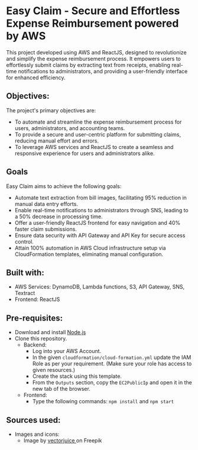 # Easy Claim - Secure and Effortless Expense Reimbursement powered by AWS

This project developed using AWS and ReactJS, designed to revolutionize and simplify the expense reimbursement process. It empowers users to effortlessly submit claims by extracting text from receipts, enabling real-time notifications to administrators, and providing a user-friendly interface for enhanced efficiency.

## Objectives:

The project's primary objectives are:

- To automate and streamline the expense reimbursement process for users, administrators, and accounting teams.
- To provide a secure and user-centric platform for submitting claims, reducing manual effort and errors.
- To leverage AWS services and ReactJS to create a seamless and responsive experience for users and administrators alike.

## Goals

Easy Claim aims to achieve the following goals:

- Automate text extraction from bill images, facilitating 95% reduction in manual data entry efforts.
- Enable real-time notifications to administrators through SNS, leading to a 50% decrease in processing time.
- Offer a user-friendly ReactJS frontend for easy navigation and 40% faster claim submissions.
- Ensure data security with API Gateway and API Key for secure access control.
- Attain 100% automation in AWS Cloud infrastructure setup via CloudFormation templates, eliminating manual configuration.

## Built with:

- AWS Services: DynamoDB, Lambda functions, S3, API Gateway, SNS, Textract
- Frontend: ReactJS

## Pre-requisites:

- Download and install [Node.js](https://nodejs.org/en/download)
- Clone this repository.
  - Backend:
    - Log into your AWS Account.
    - In the given `cloudformation/cloud-formation.yml` update the IAM Role as per your requirement. (Make sure your role has access to given resources.)
    - Create the stack using this template.
    - From the `Outputs` section, copy the `EC2PublicIp` and open it in the new tab of the browser.
  - Frontend:
    - Type the following commands: `npm install` and `npm start`

## Sources used:

- Images and icons:
  - Image by <a href="https://www.freepik.com/free-vector/money-lending-abstract-concept_12084848.htm#query=expense%20claim&position=29&from_view=search&track=ais">vectorjuice </a>on Freepik

